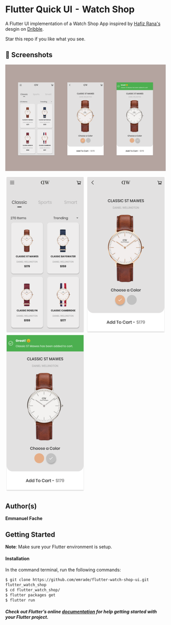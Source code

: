 # Flutter Quick UI  -  Watch Shop

A Flutter UI implementation of a Watch Shop App inspired by <a href="https://dribbble.com/hafizrana">Hafiz Rana's</a> desgin on <a href="https://dribbble.com/shots/8088100-Mobile-app-Watch-Shop">Dribble</a>.


Star this repo if you like what you see.

## 📸 Screenshots

<img src="screenshots/banner.png"/>

<img src="screenshots/1.png" width="250"/> <img src="screenshots/2.png" width="250"/> <img src="screenshots/3.png" width="250"/>


## Author(s)
**Emmanuel Fache**

## Getting Started

**Note**: Make sure your Flutter environment is setup.
#### Installation

In the command terminal, run the following commands:

    $ git clone https://github.com/emrade/flutter-watch-shop-ui.git flutter_watch_shop
    $ cd flutter_watch_shop/
    $ flutter packages get
    $ flutter run

##### Check out Flutter’s online [documentation](http://flutter.io/) for help getting started with your Flutter project.
